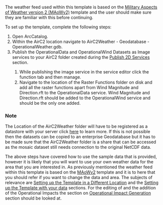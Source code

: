 <p>The weather feed used within this template is based on the <a href="http://solutions.arcgis.com/defense/help/maow/" target="_blank">Military Aspects of Weather version 2 (MAoWv2)</a> template and the user should make sure they are familiar with this before continuing.</p>
<p>To set up the template, complete the following steps:</p>
<ol class="steps">
  <li>Open ArcCatalog.</li>    
  <li>Within the AirC2 location navigate to AirC2Weather - Geodatabase - OperationalWeather.gdb.</li>
  <li>Publish the OperationalData and OperationalWind Datasets as Image services to your AirC2 folder created during the <a href = "./Publish-2D-Services.md" target="_blank">Publish 2D Services</a> section.</li>
    <ol class="steps">
      <li> While publishing the image service in the service editor click the function tab and then manage.</li>
      <li>Navigate to the location of the Raster Functions folder on disk and add all the raster functions apart from Wind Magnitude and Direction.rft to the OperationalData service. Wind Magnitude and Direction.rft should be added to the OperationalWind service and should be the only one added.</li>			
    </ol>
  </ol>
<h3 class="icon-notebook">Note</h3>
<p>The Location of the AirC2Weather folder will have to be registered as a datastore with your server click <a href="http://server.arcgis.com/en/server/latest/publish-services/windows/overview-register-data-with-arcgis-server.htm" target="_blank">here</a> to learn more.  If this is not possible then the datasets can be copied to an enterprise Geodatabase but it has to be made sure that the AirC2Weather folder is a share that can be accessed as the mosaic dataset still needs connection to the original NetCDF data.</p>
<p>The above steps have covered how to use the sample data that is provided, however it is likely that you will want to use your own weather data for the area that you are interested in.  As previously mentioned the weather feed within this template is based on the <a href="http://solutions.arcgis.com/defense/help/maow/" target="_blank">MAoWv2</a> template and it is to here that you should refer if you want to change the data and area. The subjects of relevance are <a href="http://solutions.arcgis.com/defense/help/maow/get-started/setup-location/" target="_blank">Setting up the Template in a Different Location</a> and the <a href="http://solutions.arcgis.com/defense/help/maow/workflows/setup-custom/" target="_blank">Setting up the Template with your data</a> sections. For the editing of and the addition of the Operational Impacts the section on <a href="http://solutions.arcgis.com/defense/help/maow/workflows/op-impact/" target="_blank">Operational Impact Generation</a> section should be looked at.</p>
